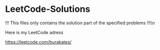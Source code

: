 # LeetCode-Solutions

!!! This files only contains the solution part of the specified problems !!!\n

Here is my LeetCode adress

https://leetcode.com/burakates/

